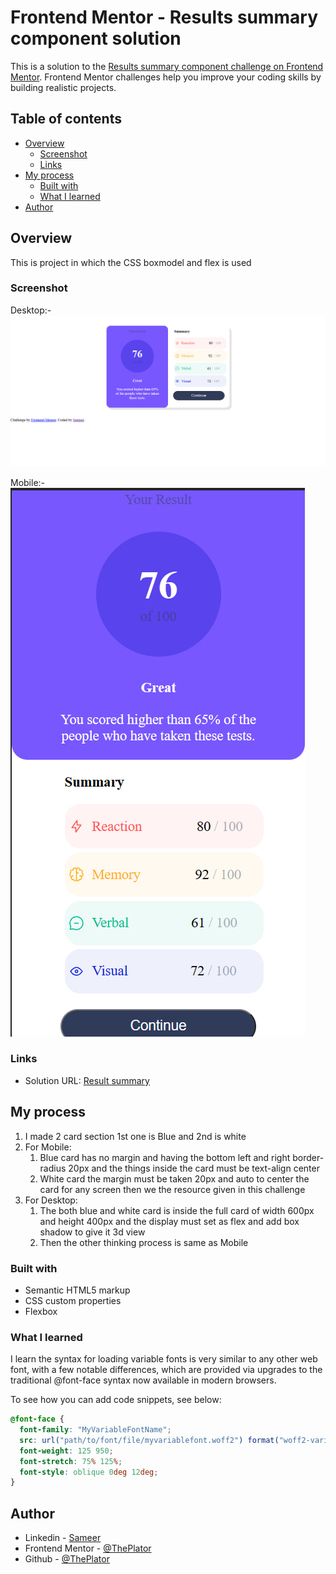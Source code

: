 # Frontend Mentor - Results summary component solution

This is a solution to the [Results summary component challenge on Frontend Mentor](https://www.frontendmentor.io/challenges/results-summary-component-CE_K6s0maV). Frontend Mentor challenges help you improve your coding skills by building realistic projects.

## Table of contents

- [Overview](#overview)
  - [Screenshot](#screenshot)
  - [Links](#links)
- [My process](#my-process)
  - [Built with](#built-with)
  - [What I learned](#what-i-learned)
- [Author](#author)

## Overview

This is project in which the CSS boxmodel and flex is used

### Screenshot

Desktop:-
![](assets/images/Desktop_view.png)

Mobile:-
![](assets/images/mobile_view.png)

### Links

- Solution URL: [Result summary](https://your-solution-url.com)

## My process

1. I made 2 card section 1st one is Blue and 2nd is white
2. For Mobile:
   1. Blue card has no margin and having the bottom left and right border-radius 20px and the things inside the card must be text-align center
   2. White card the margin must be taken 20px and auto to center the card for any screen then we the resource given in this challenge
3. For Desktop:
   1. The both blue and white card is inside the full card of width 600px and height 400px and the display must set as flex and add box shadow to give it 3d view
   2. Then the other thinking process is same as Mobile

### Built with

- Semantic HTML5 markup
- CSS custom properties
- Flexbox

### What I learned

I learn the syntax for loading variable fonts is very similar to any other web font, with a few notable differences, which are provided via upgrades to the traditional @font-face syntax now available in modern browsers.

To see how you can add code snippets, see below:

```CSS
@font-face {
  font-family: "MyVariableFontName";
  src: url("path/to/font/file/myvariablefont.woff2") format("woff2-variations");
  font-weight: 125 950;
  font-stretch: 75% 125%;
  font-style: oblique 0deg 12deg;
}
```

## Author

- Linkedin - [Sameer](https://www.linkedin.com/in/sameer-pce/)
- Frontend Mentor - [@ThePlator](https://www.frontendmentor.io/profile/ThePlator)
- Github - [@ThePlator](hhttps://github.com/ThePlator)
